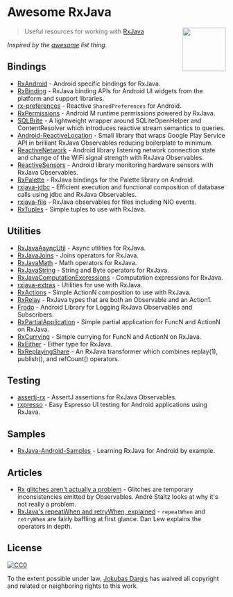 # Awesome RxJava

[<img src="http://reactivex.io/assets/Rx_Logo_S.png" align="right" width="100">](http://reactivex.io/)

> Useful resources for working with [RxJava](https://github.com/ReactiveX/RxJava)

*Inspired by the [awesome](https://github.com/sindresorhus/awesome) list thing.*

## Bindings

* [RxAndroid](https://github.com/ReactiveX/RxAndroid) - Android specific bindings for RxJava.
* [RxBinding](https://github.com/JakeWharton/RxBinding) - RxJava binding APIs for Android UI widgets from the platform and support libraries.
* [rx-preferences](https://github.com/f2prateek/rx-preferences) - Reactive `SharedPreferences` for Android.
* [RxPermissions](https://github.com/tbruyelle/RxPermissions) - Android M runtime permissions powered by RxJava.
* [SQLBrite](https://github.com/square/sqlbrite) - A lightweight wrapper around SQLiteOpenHelper and ContentResolver which introduces reactive stream semantics to queries.
* [Android-ReactiveLocation](https://github.com/mcharmas/Android-ReactiveLocation) - Small library that wraps Google Play Service API in brilliant RxJava Observables reducing boilerplate to minimum.
* [ReactiveNetwork](https://github.com/pwittchen/ReactiveNetwork) - Android library listening network connection state and change of the WiFi signal strength with RxJava Observables.
* [ReactiveSensors](https://github.com/pwittchen/ReactiveSensors) - Android library monitoring hardware sensors with RxJava Observables.
* [RxPalette](https://github.com/hzsweers/RxPalette) - RxJava bindings for the Palette library on Android.
* [rxjava-jdbc](https://github.com/davidmoten/rxjava-jdbc) - Efficient execution and functional composition of database calls using jdbc and RxJava Observables.
* [rxjava-file](https://github.com/davidmoten/rxjava-file) - RxJava observables for files including NIO events.
* [RxTuples](https://github.com/pakoito/RxTuples) - Simple tuples to use with RxJava.

## Utilities
* [RxJavaAsyncUtil](https://github.com/ReactiveX/RxJavaAsyncUtil) - Async utilities for RxJava.
* [RxJavaJoins](https://github.com/ReactiveX/RxJavaJoins) - Joins operators for RxJava.
* [RxJavaMath](https://github.com/ReactiveX/RxJavaMath) - Math operators for RxJava.
* [RxJavaString](https://github.com/ReactiveX/RxJavaString) - 
String and Byte operators for RxJava.
* [RxJavaComputationExpressions](https://github.com/ReactiveX/RxJavaComputationExpressions) - Computation expressions for RxJava.
* [rxjava-extras](https://github.com/davidmoten/rxjava-extras) - Utilities for use with RxJava.
* [RxActions](https://github.com/pakoito/RxActions) - Simple ActionN composition to use with RxJava.
* [RxRelay](https://github.com/JakeWharton/RxRelay) - RxJava types that are both an Observable and an Action1.
* [Frodo](https://github.com/android10/frodo) - Android Library for Logging RxJava Observables and Subscribers.
* [RxPartialApplication](https://github.com/pakoito/RxPartialApplication) - Simple partial application for FuncN and ActionN on RxJava.
* [RxCurrying](https://github.com/pakoito/RxCurrying) - Simple currying for FuncN and ActionN on RxJava.
* [RxEither](https://github.com/eleventigers/rxeither) - Either type for RxJava.
* [RxReplayingShare](https://github.com/JakeWharton/RxReplayingShare) - An RxJava transformer which combines replay(1), publish(), and refCount() operators.

## Testing
* [assertj-rx](https://github.com/ribot/assertj-rx) - AssertJ assertions for RxJava Observables.
* [rxpresso](https://github.com/novoda/rxpresso) - Easy Espresso UI testing for Android applications using RxJava.

## Samples

* [RxJava-Android-Samples](https://github.com/kaushikgopal/RxJava-Android-Samples) - Learning RxJava for Android by example.

## Articles

* [Rx glitches aren't actually a problem](http://staltz.com/rx-glitches-arent-actually-a-problem.html) - Glitches are temporary inconsistencies emitted by Observables. André Staltz looks at why it's not really a problem.
* [RxJava's repeatWhen and retryWhen, explained](http://blog.danlew.net/2016/01/25/rxjavas-repeatwhen-and-retrywhen-explained/) - `repeatWhen` and `retryWhen` are fairly baffling at first glance. Dan Lew explains the operators in depth.

## License

[![CC0](https://i.creativecommons.org/p/zero/1.0/88x31.png)](https://creativecommons.org/publicdomain/zero/1.0/)

To the extent possible under law, [Jokubas Dargis](http://jokubasdargis.net/) has waived all copyright and related or neighboring rights to this work.
